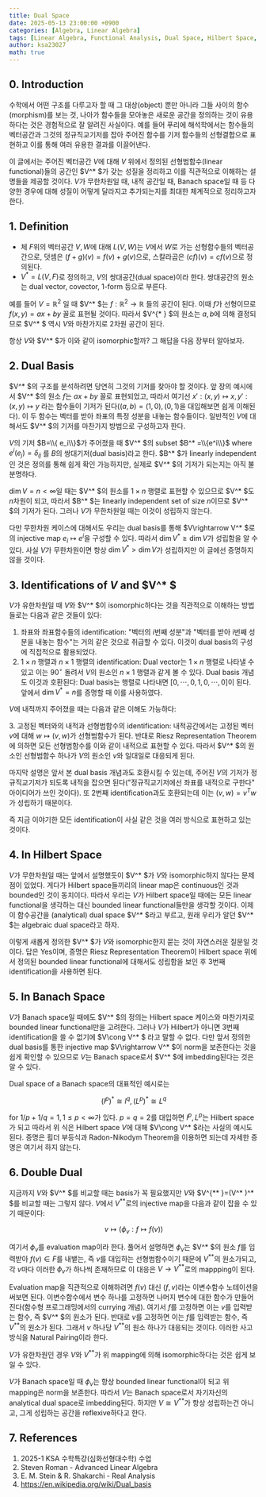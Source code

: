 ```yaml
---
title: Dual Space
date: 2025-05-13 23:00:00 +0900
categories: [Algebra, Linear Algebra]
tags: [Linear Algebra, Functional Analysis, Dual Space, Hilbert Space, Banach Space]
author: ksa23027
math: true
---
```


## 0. Introduction
수학에서 어떤 구조를 다루고자 할 때 그 대상(object) 뿐만 아니라 그들 사이의 함수(morphism)를 보는 것, 나아가 함수들을 모아놓은 새로운 공간을 정의하는 것이 유용하다는 것은 경험적으로 잘 알려진 사실이다. 예를 들어 푸리에 해석학에서는 함수들의 벡터공간과 그것의 정규직교기저를 잡아 주어진 함수를 기저 함수들의 선형결합으로 표현하고 이를 통해 여러 유용한 결과를 이끌어낸다. 

이 글에서는 주어진 벡터공간 $V$에 대해 $V$ 위에서 정의된 선형범함수(linear functional)들의 공간인 $V^* $가 갖는 성질을 정리하고 이를 직관적으로 이해하는 설명들을 제공할 것이다. $V$가 무한차원일 때, 내적 공간일 때, Banach space일 때 등 다양한 경우에 대해 성질이 어떻게 달라지고 추가되는지를 최대한 체계적으로 정리하고자 한다.
## 1. Definition
- 체 $F$위의 벡터공간 $V,W$에 대해 $L(V,W)$는 $V$에서 $W$로 가는 선형함수들의 벡터공간으로, 덧셈은 $(f+g)(v)=f(v)+g(v)$으로, 스칼라곱은 $(cf)(v)=cf(v)$으로 정의된다.
- $V^*  =L(V,F)$로 정의하고, $V$의 쌍대공간(dual space)이라 한다. 쌍대공간의 원소는 dual vector, covector, 1-form 등으로 부른다.

예를 들어 $V=\mathbb{R}^2$ 일 때 $V^* $는 $f:\mathbb{R}^2\rightarrow\mathbb{R}$ 들의 공간이 된다. 이때 $f$가 선형이므로 $f(x,y)=ax+by$ 꼴로 표현될 것이다. 따라서 $V^{* } $의 원소는 $a,b$에 의해 결정되므로 $V^* $ 역시 $V$와 마찬가지로 2차원 공간이 된다.

항상 $V$와 $V^* $가 이와 같이 isomorphic할까? 그 해답을 다음 장부터 알아보자.
## 2. Dual Basis
$V^* $의 구조를 분석하려면 당연히 그것의 기저를 찾아야 할 것이다. 앞 장의 예시에서 $V^* $의 원소 $f$는 $ax+by$ 꼴로 표현되었고, 따라서 여기선 $x':(x,y)\mapsto x,y':(x,y)\mapsto y$ 라는 함수들이 기저가 된다($(a,b)=(1,0),(0,1)$을 대입해보면 쉽게 이해된다). 이 두 함수는 벡터를 받아 좌표의 특정 성분을 내놓는 함수들이다. 일반적인 $V$에 대해서도 $V^* $의 기저를 마찬가지 방법으로 구성하고자 한다.

$V$의 기저 $B=\\{ e_i\\}$가 주어졌을 때 $V^* $의 subset $B^* =\\{e^i\\}$ where $e^i(e_j)=\delta_{ij}$ 를 $B$의 쌍대기저(dual basis)라고 한다. $B^* $가 linearly independent인 것은 정의를 통해 쉽게 확인 가능하지만, 실제로 $V^* $의 기저가 되는지는 아직 불분명하다. 

$\dim V=n<\infty$일 때는 $V^* $의 원소를 $1\times n$ 행렬로 표현할 수 있으므로 $V^* $도 $n$차원이 되고, 따라서 $B^* $는 linearly independent set of size $n$이므로 $V^* $의 기저가 된다. 그러나 $V$가 무한차원일 때는 이것이 성립하지 않는다.

다만 무한차원 케이스에 대해서도 우리는 dual basis를 통해 $V\rightarrow V^* $로의 injective map $e_i\mapsto e^i$을 구성할 수 있다. 따라서 $\dim V^*  \ge \dim V$가 성립함을 알 수 있다. 사실 $V$가 무한차원이면 항상 $\dim V^*  > \dim V$가 성립하지만 이 글에선 증명하지 않을 것이다.
## 3. Identifications of $V$ and $V^* $
$V$가 유한차원일 때 $V$와 $V^* $이 isomorphic하다는 것을 직관적으로 이해하는 방법들로는 다음과 같은 것들이 있다:
1. 좌표와 좌표함수들의 identification: "벡터의 $i$번째 성분"과 "벡터를 받아 i번째 성분을 내놓는 함수"는 거의 같은 것으로 취급할 수 있다. 이것이 dual basis의 구성에 직접적으로 활용되었다.
2. $1\times n$ 행렬과 $n\times 1$ 행렬의 identification: Dual vector는 $1\times n$ 행렬로 나타낼 수 있고 이는 $90^\circ$ 돌려서 $V$의 원소인 $n\times 1$ 행렬과 같게 볼 수 있다. Dual basis 개념도 이것과 호환된다: Dual basis는 행렬로 나타내면 $[0,\cdots,0,1,0,\cdots,0]$이 된다. 앞에서 $\dim V^*  =n$를 증명할 때 이를 사용하였다.

$V$에 내적까지 주어졌을 때는 다음과 같은 이해도 가능하다:

3\. 고정된 벡터와의 내적과 선형범함수의 identification: 내적공간에서는 고정된 벡터 $v$에 대해 $w\mapsto (v,w)$가 선형범함수가 된다. 반대로 Riesz Representation Theorem에 의하면 모든 선형범함수를 이와 같이 내적으로 표현할 수 있다. 따라서 $V^* $의 원소인 선형범함수 하나가 $V$의 원소인 $v$와 일대일로 대응되게 된다. 

마지막 설명은 앞서 본 dual basis 개념과도 호환시킬 수 있는데, 주어진 $V$의 기저가 정규직교기저가 되도록 내적을 잡으면 된다("정규직교기저에선 좌표를 내적으로 구한다" 아이디어가 쓰인 것이다). 또 2번째 identification과도 호환되는데 이는 $(v,w)=v^T w$ 가 성립하기 때문이다.

즉 지금 이야기한 모든 identification이 사실 같은 것을 여러 방식으로 표현하고 있는 것이다.
## 4. In Hilbert Space
$V$가 무한차원일 때는 앞에서 설명했듯이 $V^* $가 $V$와 isomorphic하지 않다는 문제점이 있었다. 게다가 Hilbert space들끼리의 linear map은 continuous인 것과 bounded인 것이 동치이다. 따라서 우리는 $V$가 Hilbert space일 때에는 모든 linear functional을 생각하는 대신 bounded linear functional들만을 생각할 것이다. 이제 이 함수공간을 (analytical) dual space $V^* $라고 부르고, 원래 우리가 알던 $V^* $는 algebraic dual space라고 하자.

이렇게 새롭게 정의한 $V^* $가 $V$와 isomorphic한지 묻는 것이 자연스러운 질문일 것이다. 답은 Yes이며, 증명은 Riesz Representation Theorem이 Hilbert space 위에서 정의된 bounded linear functional에 대해서도 성립함을 보인 후 3번째 identification을 사용하면 된다.
## 5. In Banach Space
$V$가 Banach space일 때에도 $V^* $의 정의는 Hilbert space 케이스와 마찬가지로 bounded linear functional만을 고려한다. 그러나 $V$가 Hilbert가 아니면 3번째 identification을 쓸 수 없기에 $V\cong V^* $ 라고 말할 수 없다. 다만 앞서 정의한 dual basis를 통한 injective map $V\rightarrow V^* $이 norm을 보존한다는 것을 쉽게 확인할 수 있으므로 $V$는 Banach space로서 $V^* $에 imbedding된다는 것은 알 수 있다. 

Dual space of a Banach space의 대표적인 예시로는

$$(l^p)^* \cong l^q, (L^p)^*  \cong L^q$$

for $1/p+1/q=1, 1\le p<\infty$가 있다. $p=q=2$를 대입하면 $l^p,L^p$는 Hilbert space가 되고 따라서 위 식은 Hilbert space $V$에 대해 $V\cong V^* $라는 사실의 예시도 된다. 증명은 횔더 부등식과 Radon-Nikodym Theorem을 이용하면 되는데 자세한 증명은 여기서 하지 않는다.
## 6. Double Dual
지금까지 $V$와 $V^* $를 비교할 때는 basis가 꼭 필요했지만 $V$와 $V^{**  }=(V^*  )^* $를 비교할 때는 그렇지 않다. $V$에서 $V^{**  }$로의 injective map을 다음과 같이 잡을 수 있기 때문이다: 

$$v\mapsto (\phi_v:f\mapsto f(v))$$

여기서 $\phi_v$를 evaluation map이라 한다. 풀어서 설명하면 $\phi_v$는 $V^* $의 원소 $f$를 입력받아 $f(v)\in F$를 내뱉는, 즉 $v$를 대입하는 선형범함수이기 때문에 $V^{**  }$의 원소가되고, 각 $v$마다 이러한 $\phi_v$가 하나씩 존재하므로 이 대응은 $V\rightarrow V^{**  }$로의 mappping이 된다. 

Evaluation map을 직관적으로 이해하려면 $f(v)$ 대신 $(f, v)$라는 이변수함수 노테이션을 써보면 된다. 이변수함수에서 변수 하나를 고정하면 나머지 변수에 대한 함수가 만들어진다(함수형 프로그래밍에서의 currying 개념). 여기서 $f$를 고정하면 이는 $v$를 입력받는 함수, 즉 $V^* $의 원소가 된다. 반대로 $v$를 고정하면 이는 $f$를 입력받는 함수, 즉 $V^{**  }$의 원소가 된다. 그래서 $v$ 하나당 $V^{**  }$의 원소 하나가 대응되는 것이다. 이러한 사고방식을 Natural Pairing이라 한다.

$V$가 유한차원인 경우 $V$와 $V^{**  }$가 위 mapping에 의해 isomorphic하다는 것은 쉽게 보일 수 있다. 

$V$가 Banach space일 때 $\phi_v$는 항상 bounded linear functional이 되고 위 mapping은 norm을 보존한다. 따라서 $V$는 Banach space로서 자기자신의 analytical dual space로 imbedding된다. 하지만 $V\cong V^{**  }$가 항상 성립하는건 아니고, 그게 성립하는 공간을 reflexive하다고 한다.
## 7. References
1. 2025-1 KSA 수학특강(심화선형대수학) 수업
2. Steven Roman - Advanced Linear Algebra
3. E. M. Stein & R. Shakarchi - Real Analysis
4. <https://en.wikipedia.org/wiki/Dual_basis>
